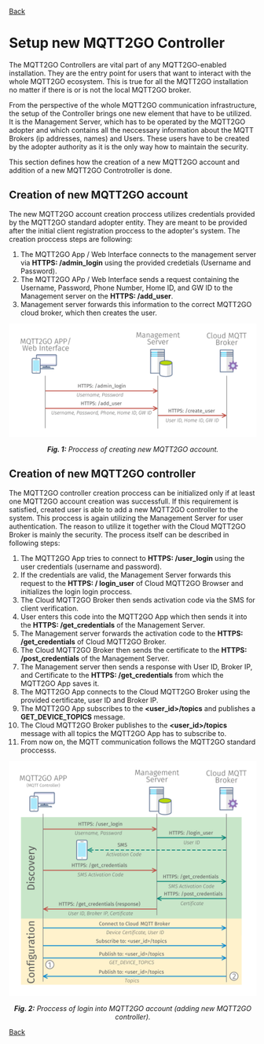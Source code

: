 [Back](./index.md#add-devices)
# Setup new MQTT2GO Controller
The MQTT2GO Controllers are vital part of any MQTT2GO-enabled installation. They are the entry point for users that want to interact with the whole MQTT2GO ecosystem. This is true for all the MQTT2GO installation no matter if there is or is not the local MQTT2GO broker.

From the perspective of the whole MQTT2GO communication infrastructure, the setup of the Controller brings one new element that have to be utilized. It is the Management Server, which has to be operated by the MQTT2GO adopter and which contains all the neccessary information about the MQTT Brokers (ip addresses, names) and Users. These users have to be created by the adopter authority as it is the only way how to maintain the security.

This section defines how the creation of a new MQTT2GO account and addition of a new MQTT2GO Controtroller is done.

## Creation of new MQTT2GO account
The new MQTT2GO account creation proccess utilizes credentials provided by the MQTT2GO standard adopter entity. They are meant to be provided after the initial client registration proccess to the adopter's system. The creation proccess steps are following:

1. The MQTT2GO App / Web Interface connects to the management server via __HTTPS: /admin_login__ using the provided credetials (Username and Password).
1. The MQTT2GO APp / Web Interface sends a request containing the Username, Password, Phone Number, Home ID, and GW ID to the Management server on the  __HTTPS: /add_user__.
1. Management server forwards this information to the correct MQTT2GO cloud broker, which then creates the user.

<p align="center" >
	<img src="create_account.svg" alt="Proccess of creating new MQTT2GO account">
</p>
<p align="center" >
	<a name="create-acocunt-fig"></a><em><strong>Fig. 1:</strong> Proccess of creating new MQTT2GO account.</em>
</p>

## Creation of new MQTT2GO controller
The MQTT2GO controller creation proccess can be initialized only if at least one MQTT2GO account creation was successfull. If this requirement is satisfied, created user is able to add a new MQTT2GO controller to the system. This proccess is again utilizing the Management Server for user authentication. The reason to utilize it together with the Cloud MQTT2GO Broker is mainly the security. The process itself can be described in following steps:

1. The MQTT2GO App tries to connect to __HTTPS: /user_login__ using the user credentials (username and password).
1. If the credentials are valid, the Management Server forwards this request to the __HTTPS: / login_user__ of Cloud MQTT2GO Browser and initializes the login login proccess.
1. The Cloud MQTT2GO Broker then sends activation code via the SMS for client verification.
1. User enters this code into the MQTT2GO App which then sends it into the __HTTPS: /get_credentials__ of the Management Server.
1. The Management server forwards the activation code to the __HTTPS: /get_credentials__ of Cloud MQTT2GO Broker.
1. The Cloud MQTT2GO Broker then sends the certificate to the __HTTPS: /post_credentials__ of the Management Server.
1. The Management server then sends a response with User ID, Broker IP, and Certificate to the __HTTPS: /get_credentials__ from which the MQTT2GO App saves it.
1. The MQTT2GO App connects to the Cloud MQTT2GO Broker using the provided certificate, user ID and Broker IP.
1. The MQTT2GO App subscribes to the __<user_id>/topics__ and publishes a __GET_DEVICE_TOPICS__ message.
1. The Cloud MQTT2GO Broker publishes to the __<user_id>/topics__ message with all topics the MQTT2GO App has to subscribe to.
1. From now on, the MQTT communication follows the MQTT2GO standard proccesss.

<p align="center" >
	<img src="mqtt_controller_login.svg" alt="Proccess of login into MQTT2GO account">
</p>
<p align="center" >
	<a name="add-devices-fig"></a><em><strong>Fig. 2:</strong> Proccess of login into MQTT2GO account (adding new MQTT2GO controller).</em>
</p>

[Back](./index.md#add-devices)
